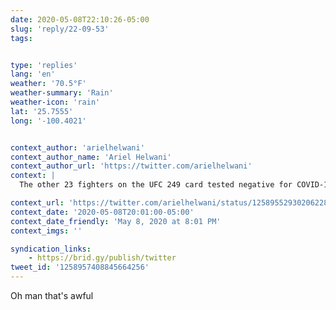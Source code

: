 ```yaml
---
date: 2020-05-08T22:10:26-05:00
slug: 'reply/22-09-53'
tags:


type: 'replies'
lang: 'en'
weather: '70.5°F'
weather-summary: 'Rain'
weather-icon: 'rain'
lat: '25.7555'
long: '-100.4021'


context_author: 'arielhelwani'
context_author_name: 'Ariel Helwani'
context_author_url: 'https://twitter.com/arielhelwani'
context: |
  The other 23 fighters on the UFC 249 card tested negative for COVID-19, per sources. Jacare has left the hotel, per sources.

context_url: 'https://twitter.com/arielhelwani/status/1258955293020622849?s=12'
context_date: '2020-05-08T20:01:00-05:00'
context_date_friendly: 'May 8, 2020 at 8:01 PM'
context_imgs: ''

syndication_links:
    - https://brid.gy/publish/twitter
tweet_id: '1258957408845664256'
---
```

Oh man that's awful
